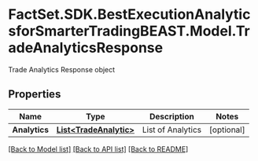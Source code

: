 # FactSet.SDK.BestExecutionAnalyticsforSmarterTradingBEAST.Model.TradeAnalyticsResponse
Trade Analytics Response object

## Properties

Name | Type | Description | Notes
------------ | ------------- | ------------- | -------------
**Analytics** | [**List&lt;TradeAnalytic&gt;**](TradeAnalytic.md) | List of Analytics | [optional] 

[[Back to Model list]](../README.md#documentation-for-models) [[Back to API list]](../README.md#documentation-for-api-endpoints) [[Back to README]](../README.md)


